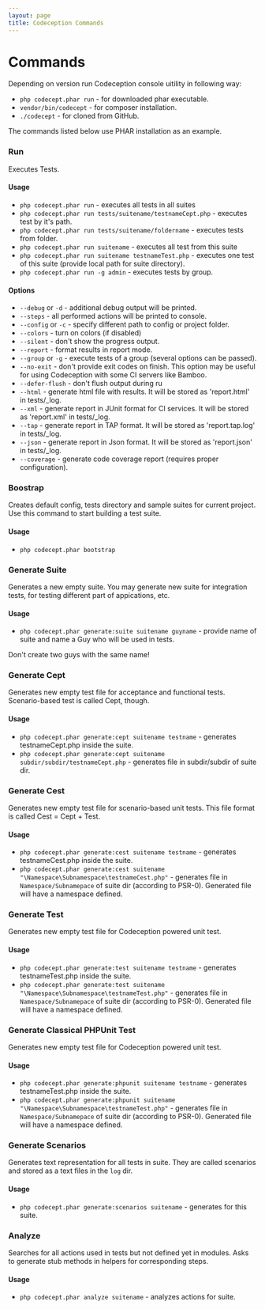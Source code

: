 ```yaml
---
layout: page
title: Codeception Commands
---
```


# Commands

Depending on version run Codeception console uitility in following way:

* `php codecept.phar run` - for downloaded phar executable.
* `vendor/bin/codecept` -  for composer installation.
* `./codecept` - for cloned from GitHub.

The commands listed below use PHAR installation as an example.

### Run

Executes Tests. 

#### Usage

* `php codecept.phar run` - executes all tests in all suites
* `php codecept.phar run tests/suitename/testnameCept.php` - executes test by it's path.
* `php codecept.phar run tests/suitename/foldername` - executes tests from folder.
* `php codecept.phar run suitename` - executes all test from this suite
* `php codecept.phar run suitename testnameTest.php` - executes one test of this suite (provide local path for 
suite directory). 
* `php codecept.phar run -g admin` - executes tests by group.

#### Options

* `--debug` or `-d` - additional debug output will be printed.
* `--steps` - all performed actions will be printed to console.
* `--config` or `-c` - specify different path to config or project folder.
* `--colors` - turn on colors (if disabled)
* `--silent` - don't show the progress output.
* `--report` - format results in report mode.
* `--group` or `-g` - execute tests of a group (several options can be passed).
* `--no-exit` - don't provide exit codes on finish. This option may be useful for using Codeception with some CI servers like Bamboo.
* `--defer-flush` - don't flush output during ru
* `--html` - generate html file with results. It will be stored as 'report.html' in tests/_log.
* `--xml` - generate report in JUnit format for CI services. It will be stored as 'report.xml' in tests/_log.
* `--tap` - generate report in TAP format. It will be stored as 'report.tap.log' in tests/_log.
* `--json` - generate report in Json format. It will be stored as 'report.json' in tests/_log.
* `--coverage` - generate code coverage report (requires proper configuration). 

### Boostrap

Creates default config, tests directory and sample suites for current project.
Use this command to start building a test suite.

#### Usage

* `php codecept.phar bootstrap`

### Generate Suite

Generates a new empty suite. You may generate new suite for integration tests, for testing different part of appications, etc.

#### Usage

* `php codecept.phar generate:suite suitename guyname` - provide name of suite and name a Guy who will be used in tests.

Don't create two guys with the same name!

### Generate Cept

Generates new empty test file for acceptance and functional tests. Scenario-based test is called Cept, though.

#### Usage

* `php codecept.phar generate:cept suitename testname` - generates testnameCept.php inside the suite.
* `php codecept.phar generate:cept suitename subdir/subdir/testnameCept.php` - generates file in subdir/subdir of suite dir.

### Generate Cest

Generates new empty test file for scenario-based unit tests. This file format is called Cest = Cept + Test.

#### Usage

* `php codecept.phar generate:cest suitename testname` - generates testnameCest.php inside the suite.
* `php codecept.phar generate:cest suitename "\Namespace\Subnamespace\testnameCest.php"` - generates file in `Namespace/Subnamepace` of suite dir (according to PSR-0). Generated file will have a namespace defined.

### Generate Test

Generates new empty test file for Codeception powered unit test.

#### Usage

* `php codecept.phar generate:test suitename testname` - generates testnameTest.php inside the suite.
* `php codecept.phar generate:test suitename "\Namespace\Subnamespace\testnameTest.php"` - generates file in `Namespace/Subnamepace` of suite dir (according to PSR-0). Generated file will have a namespace defined.

### Generate Classical PHPUnit Test

Generates new empty test file for Codeception powered unit test.

#### Usage

* `php codecept.phar generate:phpunit suitename testname` - generates testnameTest.php inside the suite.
* `php codecept.phar generate:phpunit suitename "\Namespace\Subnamespace\testnameTest.php"` - generates file in `Namespace/Subnamepace` of suite dir (according to PSR-0). Generated file will have a namespace defined.


### Generate Scenarios

Generates text representation for all tests in suite. They are called scenarios and stored as a text files in the `log` dir.

#### Usage

* `php codecept.phar generate:scenarios suitename` - generates for this suite.

### Analyze

Searches for all actions used in tests but not defined yet in modules. Asks to generate stub methods in helpers for corresponding steps.

#### Usage

* `php codecept.phar analyze suitename` - analyzes actions for suite.

